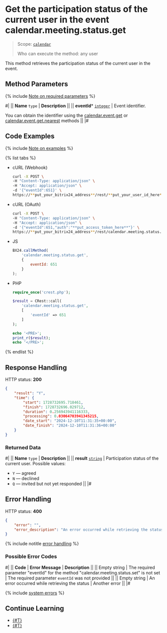 # Get the participation status of the current user in the event calendar.meeting.status.get

> Scope: [`calendar`](../scopes/permissions.md)
>
> Who can execute the method: any user

This method retrieves the participation status of the current user in the event.

## Method Parameters

{% include [Note on required parameters](../../_includes/required.md) %}

#|
|| **Name**
`type` | **Description** ||
|| **eventId***
[`integer`](../data-types.md) | Event identifier.

You can obtain the identifier using the [calendar.event.get](./calendar-event-get.md) or [calendar.event.get.nearest](./calendar-event-get-nearest.md) methods ||
|#

## Code Examples

{% include [Note on examples](../../_includes/examples.md) %}

{% list tabs %}

- cURL (Webhook)

    ```bash
    curl -X POST \
    -H "Content-Type: application/json" \
    -H "Accept: application/json" \
    -d '{"eventId":651}' \
    https://**put_your_bitrix24_address**/rest/**put_your_user_id_here**/**put_your_webhook_here**/calendar.meeting.status.get
    ```

- cURL (OAuth)

    ```bash
    curl -X POST \
    -H "Content-Type: application/json" \
    -H "Accept: application/json" \
    -d '{"eventId":651,"auth":"**put_access_token_here**"}' \
    https://**put_your_bitrix24_address**/rest/calendar.meeting.status.get
    ```

- JS

    ```js
    BX24.callMethod(
        'calendar.meeting.status.get',
        {
            eventId: 651
        }
    );
    ```

- PHP

    ```php
    require_once('crest.php');

    $result = CRest::call(
        'calendar.meeting.status.get',
        [
            'eventId' => 651
        ]
    );

    echo '<PRE>';
    print_r($result);
    echo '</PRE>';
    ```

{% endlist %}

## Response Handling

HTTP status: **200**

```json
{
    "result": "Y",
    "time": {
        "start": 1728732695.718461,
        "finish": 1728732696.029712,
        "duration": 0.256943941116333,
        "processing": 0.03064703941345215,
        "date_start": "2024-12-10T11:31:35+00:00",
        "date_finish": "2024-12-10T11:31:36+00:00"
    }
}
```

### Returned Data

#|
|| **Name**
`type` | **Description** ||
|| **result**
[`string`](../data-types.md) | Participation status of the current user. Possible values:
- `Y` — agreed
- `N` — declined
- `Q` — invited but not yet responded
 ||
|#

## Error Handling

HTTP status: **400**

```json
{
    "error": "",
    "error_description": "An error occurred while retrieving the status"
}
```

{% include notitle [error handling](../../_includes/error-info.md) %}

### Possible Error Codes

#|
|| **Code** | **Error Message** | **Description** ||
|| Empty string | The required parameter "eventId" for the method "calendar.meeting.status.set" is not set | The required parameter `eventId` was not provided ||
|| Empty string | An error occurred while retrieving the status | Another error ||
|#

{% include [system errors](../../_includes/system-errors.md) %}

## Continue Learning 

- [{#T}](./index.md)
- [{#T}](./calendar-meeting-status-set.md)